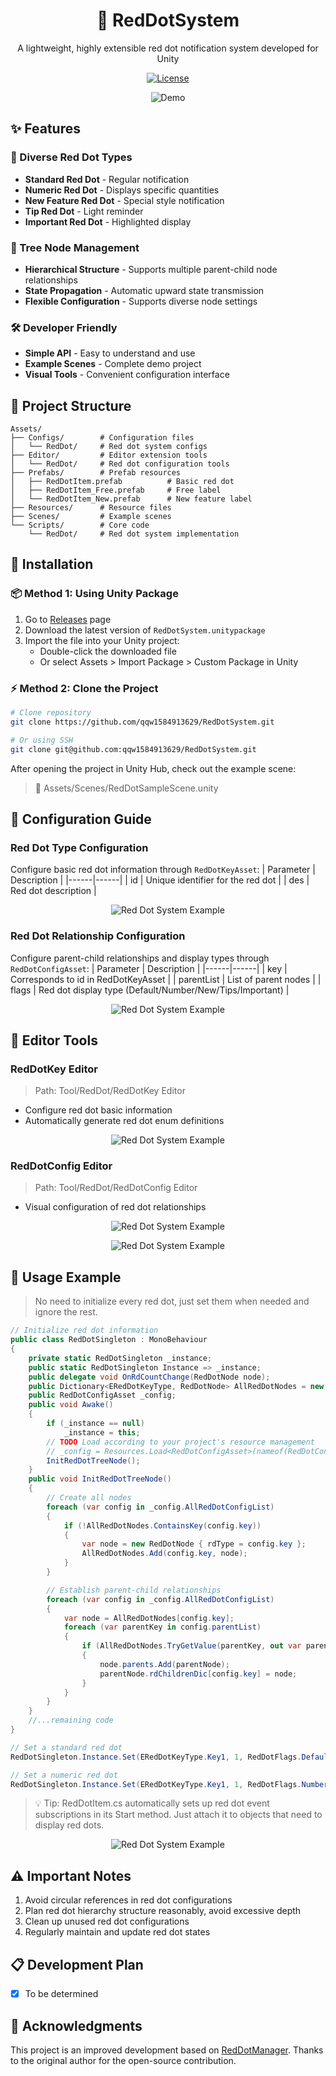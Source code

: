 <div align="center">
    <h1>🔴 RedDotSystem</h1>
    <p>A lightweight, highly extensible red dot notification system developed for Unity</p>
</div>

<div align="center">

[![License](https://img.shields.io/badge/license-MIT-green.svg)](LICENSE)

<p align="center">

![Demo](Images/Gif.gif)

</p>
</div>

## ✨ Features

### 🎯 Diverse Red Dot Types
- **Standard Red Dot** - Regular notification
- **Numeric Red Dot** - Displays specific quantities
- **New Feature Red Dot** - Special style notification
- **Tip Red Dot** - Light reminder
- **Important Red Dot** - Highlighted display

### 🌲 Tree Node Management
- **Hierarchical Structure** - Supports multiple parent-child node relationships
- **State Propagation** - Automatic upward state transmission
- **Flexible Configuration** - Supports diverse node settings

### 🛠 Developer Friendly
- **Simple API** - Easy to understand and use
- **Example Scenes** - Complete demo project
- **Visual Tools** - Convenient configuration interface

## 📁 Project Structure

```plaintext
Assets/
├── Configs/        # Configuration files
│   └── RedDot/     # Red dot system configs
├── Editor/         # Editor extension tools
│   └── RedDot/     # Red dot configuration tools
├── Prefabs/        # Prefab resources
│   ├── RedDotItem.prefab          # Basic red dot
│   ├── RedDotItem_Free.prefab     # Free label
│   └── RedDotItem_New.prefab      # New feature label
├── Resources/      # Resource files
├── Scenes/         # Example scenes
└── Scripts/        # Core code
    └── RedDot/     # Red dot system implementation
```

## 🚀 Installation

### 📦 Method 1: Using Unity Package

1. Go to [Releases](https://github.com/qqw1584913629/RedDotSystem/releases) page
2. Download the latest version of `RedDotSystem.unitypackage`
3. Import the file into your Unity project:
   - Double-click the downloaded file
   - Or select Assets > Import Package > Custom Package in Unity

### ⚡ Method 2: Clone the Project

```bash
# Clone repository
git clone https://github.com/qqw1584913629/RedDotSystem.git

# Or using SSH
git clone git@github.com:qqw1584913629/RedDotSystem.git
```

After opening the project in Unity Hub, check out the example scene:
> 📂 Assets/Scenes/RedDotSampleScene.unity

## 🔧 Configuration Guide

### Red Dot Type Configuration
Configure basic red dot information through `RedDotKeyAsset`:
| Parameter | Description |
|------|------|
| id   | Unique identifier for the red dot |
| des  | Red dot description |

<p align="center">
    <img src="Images/RedDotKeyAsset.png" width="auto" alt="Red Dot System Example">
</p>

### Red Dot Relationship Configuration
Configure parent-child relationships and display types through `RedDotConfigAsset`:
| Parameter | Description |
|------|------|
| key  | Corresponds to id in RedDotKeyAsset |
| parentList | List of parent nodes |
| flags | Red dot display type (Default/Number/New/Tips/Important) |

<p align="center">
    <img src="Images/RedDotConfigAsset.png" width="auto" alt="Red Dot System Example">
</p>

## 🔨 Editor Tools

### RedDotKey Editor
> Path: Tool/RedDot/RedDotKey Editor
- Configure red dot basic information
- Automatically generate red dot enum definitions

<p align="center">
    <img src="Images/RedDotEditorWindow.png" width="auto" alt="Red Dot System Example">
</p>

### RedDotConfig Editor
> Path: Tool/RedDot/RedDotConfig Editor
- Visual configuration of red dot relationships
<p align="center">
    <img src="Images/RedDotConfigEditorWindow1.png" width="auto" alt="Red Dot System Example">
</p>
<p align="center">
    <img src="Images/RedDotConfigEditorWindow2.png" width="auto" alt="Red Dot System Example">
</p>

## 📝 Usage Example
> No need to initialize every red dot, just set them when needed and ignore the rest.
```csharp
// Initialize red dot information
public class RedDotSingleton : MonoBehaviour
{
    private static RedDotSingleton _instance;
    public static RedDotSingleton Instance => _instance;
    public delegate void OnRdCountChange(RedDotNode node);
    public Dictionary<ERedDotKeyType, RedDotNode> AllRedDotNodes = new Dictionary<ERedDotKeyType, RedDotNode>();
    public RedDotConfigAsset _config;
    public void Awake()
    { 
        if (_instance == null)
            _instance = this;
        // TODO Load according to your project's resource management
        // _config = Resources.Load<RedDotConfigAsset>(nameof(RedDotConfigAsset));
        InitRedDotTreeNode();
    }
    public void InitRedDotTreeNode()
    {
        // Create all nodes
        foreach (var config in _config.AllRedDotConfigList)
        {
            if (!AllRedDotNodes.ContainsKey(config.key))
            {
                var node = new RedDotNode { rdType = config.key };
                AllRedDotNodes.Add(config.key, node);
            }
        }

        // Establish parent-child relationships
        foreach (var config in _config.AllRedDotConfigList)
        {
            var node = AllRedDotNodes[config.key];
            foreach (var parentKey in config.parentList)
            {
                if (AllRedDotNodes.TryGetValue(parentKey, out var parentNode))
                {
                    node.parents.Add(parentNode);
                    parentNode.rdChildrenDic[config.key] = node;
                }
            }
        }
    }
    //...remaining code
}
```
```csharp
// Set a standard red dot
RedDotSingleton.Instance.Set(ERedDotKeyType.Key1, 1, RedDotFlags.Default);

// Set a numeric red dot
RedDotSingleton.Instance.Set(ERedDotKeyType.Key1, 1, RedDotFlags.Number);
```

> 💡 Tip: RedDotItem.cs automatically sets up red dot event subscriptions in its Start method. Just attach it to objects that need to display red dots.
<p align="center">
    <img src="Images/RedDotItem.png" width="auto" alt="Red Dot System Example">
</p>

## ⚠️ Important Notes
1. Avoid circular references in red dot configurations
2. Plan red dot hierarchy structure reasonably, avoid excessive depth
3. Clean up unused red dot configurations
4. Regularly maintain and update red dot states

## 📋 Development Plan
- [x] To be determined
<!-- - [ ] Add more red dot styles
- [ ] Optimize red dot update performance
- [ ] Support red dot condition configuration
- [ ] Add red dot statistics analysis -->

## 📝 Acknowledgments
This project is an improved development based on [RedDotManager](https://github.com/SouthBegonia/RedDotManager). Thanks to the original author for the open-source contribution. 